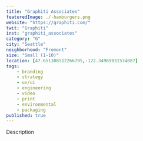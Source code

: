 ```yaml
---
title: "Graphiti Associates"
featuredImage: ./-hamburgers.png
website: "https://graphiti.com/"
twit: "Graphiti"
inst: "graphiti_associates"
category: "G"
city: "Seattle"
neighborhood: "Fremont"
size: "Small (1-10)"
location: [47.651308512266795,-122.34969831534087]
tags:
    - branding
    - strategy
    - ux/ui
    - engineering
    - video
    - print
    - environmental
    - packaging
published: true
---
```


Description
